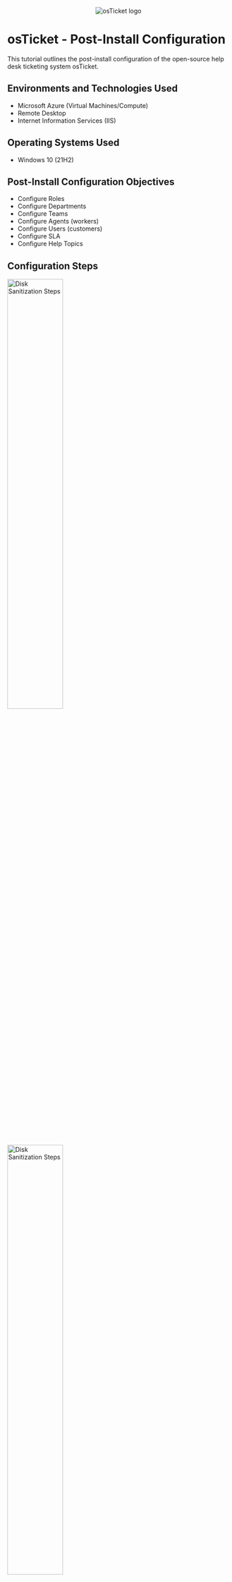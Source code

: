 <p align="center">
<img src="https://i.imgur.com/Clzj7Xs.png" alt="osTicket logo"/>
</p>

<h1>osTicket - Post-Install Configuration</h1>
This tutorial outlines the post-install configuration of the open-source help desk ticketing system osTicket.<br />

<h2>Environments and Technologies Used</h2>

- Microsoft Azure (Virtual Machines/Compute)
- Remote Desktop
- Internet Information Services (IIS)

<h2>Operating Systems Used </h2>

- Windows 10</b> (21H2)

<h2>Post-Install Configuration Objectives</h2>

- Configure Roles
- Configure Departments
- Configure Teams
- Configure Agents (workers)
- Configure Users (customers)
- Configure SLA
- Configure Help Topics

<h2>Configuration Steps</h2>

<p>
<img src="https://i.gyazo.com/e70bee7ec5c64aebf5ec22536f16ce3d.png" height="50%" width="50%" alt="Disk Sanitization Steps"/>
</p>
<p>
<img src="https://i.gyazo.com/5f88fc8b9e21de6f7385df9a78d58d56.png" height="50%" width="50%" alt="Disk Sanitization Steps"/>
</p>
<p>
I began by creating roles. Roles in osTicket define the permissions and access levels for agents. By setting up roles, I was able to control what agents can view, edit, or manage within the system. For example, I created a "Supreme Admin" role that can access everything.
</p>
<br />

<p>
<img src="https://i.gyazo.com/416f37d781ab37dc7d768b399e7d8a44.png" height="50%" width="50%" alt="Disk Sanitization Steps"/>
</p>
<p>
<img src="https://i.gyazo.com/0bc938369dcbe319aae63897b5441ad1.png" height="50%" width="50%" alt="Disk Sanitization Steps"/>
</p>
<p>
Next, I created a department. Departments are used to organize and route tickets based on their subject matter. For instance, I created a department called "SysAdmin." This step allows tickets to be automatically assigned to the appropriate team, streamlining the resolution process.
</p>
<br />

<p>
<img src="https://i.gyazo.com/61a5575b8b73924312fb231d08ad9404.png" height="50%" width="50%" alt="Disk Sanitization Steps"/>
</p>
<p>
Following the creation of departments, I set up a team. Teams are groups of agents who collaborate to handle tickets for specific areas or tasks. I created an “Online Banking” team to ensure specialized support.
</p>
<br />

<p>
<img src="https://i.gyazo.com/a9aa51e77aa02c7cc8aac3fa55d618ad.png" height="50%" width="50%" alt="Disk Sanitization Steps"/>
</p>
<p>
<img src="https://i.gyazo.com/4e5c4d12435e13d9941af3973c1a6ae3.png" height="50%" width="50%" alt="Disk Sanitization Steps"/>
</p>
<p>
<img src="https://i.gyazo.com/e30552a1acbc196034c1cc17dd699db6.png" height="50%" width="50%" alt="Disk Sanitization Steps"/>
</p>
<p>
<img src="https://i.gyazo.com/0aaf6185d8643de09f1199144052dba5.png" height="50%" width="50%" alt="Disk Sanitization Steps"/>
</p>
<p>
<img src="https://i.gyazo.com/48c8b6d6206a68f8243eb9f073418a4c.png" height="50%" width="50%" alt="Disk Sanitization Steps"/>
</p>
<p>
<img src="https://i.gyazo.com/c17144b89e6c6853c6271b54505f5e8a.png" height="50%" width="50%" alt="Disk Sanitization Steps"/>
</p>
<p>
I then added two agents to the system and assigned them to specific departments and teams. For example, one agent was assigned to the “SysAdmins” department and the “Online Banking” team, while the other was assigned to the “Support” department and the “Level 1 Support” team. This configuration ensures that each agent focuses on their area of expertise, enhancing efficiency.
</p>
<br />

<p>
<img src="https://i.gyazo.com/dac28647e4ed1e2ce29e7178e77cc57c.png" height="50%" width="50%" alt="Disk Sanitization Steps"/>
</p>
<p>
Next, I created a user profile. Users represent the customers or end-users who submit tickets.
</p>
<br />

<p>
<img src="https://i.gyazo.com/2b341d957ac3ff24e10ed1208b53c58d.png" height="50%" width="50%" alt="Disk Sanitization Steps"/>
</p>
<p>
<img src="https://i.gyazo.com/327ceb626e8ac8a16fb95a39e11c8063.png" height="50%" width="50%" alt="Disk Sanitization Steps"/>
</p>
<p>
<img src="https://i.gyazo.com/0fa438f5f90dc277814ffee351e21e22.png" height="50%" width="50%" alt="Disk Sanitization Steps"/>
</p>
<p>
I then configured three Service Level Agreements (SLAs). SLAs define the expected response and resolution times for tickets based on their priority.
</p>
<br />

<p>
<img src="https://i.gyazo.com/47e24904b75e9bedaa5935015de055cd.png" height="50%" width="50%" alt="Disk Sanitization Steps"/>
</p>
<p>
<img src="https://i.gyazo.com/75c18772e9c35862194ae091c3628683.png" height="50%" width="50%" alt="Disk Sanitization Steps"/>
</p>
<p>
<img src="https://i.gyazo.com/be753f24b31588194fe36c0fc1fe7c96.png" height="50%" width="50%" alt="Disk Sanitization Steps"/>
</p>
<p>
<img src="https://i.gyazo.com/7efb154f56a458ec6028c9c30388fc90.png" height="50%" width="50%" alt="Disk Sanitization Steps"/>
</p>
<p>
<img src="https://i.gyazo.com/fb79dbb5126172489090074db38b996d.png" height="50%" width="50%" alt="Disk Sanitization Steps"/>
</p>
<p>
Lastly, I created various help topics. Help topics categorize tickets based on common issues, making it easier for users to submit requests and for agents to process them. For instance, I added help topics such as “Business Critical Outage,” “Personal Computer Issues,” “Equipment Request,” “Password Reset,” and “Other.” These topics streamline ticket submission by providing users with predefined categories.
</p>
<br />
